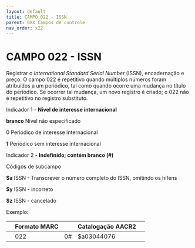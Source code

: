 ```yaml
---
layout: default
title: CAMPO 022 - ISSN
parent: 0XX Campos de controle
nav_order: x22
---
```


# CAMPO 022 - ISSN

Registrar o *International Standard Serial Number* (ISSN), encadernação e preço. O campo 022 é repetitivo quando múltiplos números foram atribuídos a um periódico, tal como quando ocorre uma mudança no título do periódico. Se ocorrer tal mudança, um novo registro é criado; o 022 não é repetitivo no registro substituto.

<a name="__RefHeading___Toc42917_1910753865"></a>Indicador 1 - **Nível de interesse internacional**

**branco** Nível não especificado

0 Periódico de interesse internacional

**1** Periódico sem interesse internacional



<a name="__RefHeading___Toc42919_1910753865"></a>Indicador 2 - **Indefinido; contém branco (#)**

Códigos de subcampo

**$a** ISSN - Transcrever o número completo do ISSN, omitindo os hifens

**$y** ISSN - incorreto

**$z** ISSN - cancelado



Exemplo:

|  | Formato MARC |  | Catalogação AACR2 |  |
|---|--------------|---|---------------------|---|
|  | 022 |0#| $a03044076 |  | ISSN 0304-4076 |  |